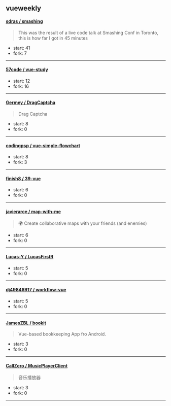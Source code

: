 ## vueweekly

#### [sdras / smashing](https://github.com/sdras/smashing)

> This was the result of a live code talk at Smashing Conf in Toronto, this is how far I got in 45 minutes

+ start: 41
+ fork: 7

----


#### [57code / vue-study](https://github.com/57code/vue-study)

> 

+ start: 12
+ fork: 16

----


#### [Germey / DragCaptcha](https://github.com/Germey/DragCaptcha)

> Drag Captcha

+ start: 8
+ fork: 0

----


#### [codingpsp / vue-simple-flowchart](https://github.com/codingpsp/vue-simple-flowchart)

> 

+ start: 8
+ fork: 3

----


#### [finish8 / 39-vue](https://github.com/finish8/39-vue)

> 

+ start: 6
+ fork: 0

----


#### [javierarce / map-with-me](https://github.com/javierarce/map-with-me)

> 🌍 Create collaborative maps with your friends (and enemies)

+ start: 6
+ fork: 0

----


#### [Lucas-Y / LucasFirstR](https://github.com/Lucas-Y/LucasFirstR)

> 

+ start: 5
+ fork: 0

----


#### [dj49846917 / workflow-vue](https://github.com/dj49846917/workflow-vue)

> 

+ start: 5
+ fork: 0

----


#### [JamesZBL / bookit](https://github.com/JamesZBL/bookit)

> Vue-based bookkeeping App fro Android.

+ start: 3
+ fork: 0

----


#### [CallZero / MusicPlayerClient](https://github.com/CallZero/MusicPlayerClient)

> 音乐播放器

+ start: 3
+ fork: 0

----

